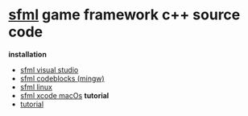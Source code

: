 # [sfml](https://www.sfml-dev.org) game framework c++ source code

**installation**

- [sfml visual studio](https://www.sfml-dev.org/tutorials/2.5/start-vc.php)
- [sfml codeblocks (mingw)](https://www.sfml-dev.org/tutorials/2.5/start-cb.php)
- [sfml linux](https://www.sfml-dev.org/tutorials/2.5/start-linux.php)
- [sfml xcode macOs](https://www.sfml-dev.org/tutorials/2.5/start-osx.php)
  **tutorial**
- [tutorial](https://www.sfml-dev.org/learn.php)
